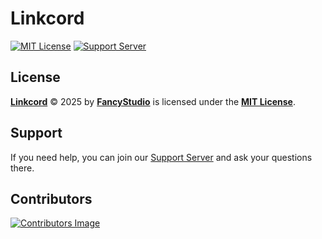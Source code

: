 # Linkcord

[![MIT License][MITLicenseShieldsBadge]][MITLicenseURL]
[![Support Server][SupportServerShieldsBadge]][SupportServerURL]

## License

**[Linkcord][LinkcordGitHubRepository]** © 2025 by **[FancyStudio][FancyStudioTeamGitHubProfile]** is licensed under the **[MIT License][MITLicenseURL]**.

## Support

If you need help, you can join our [Support Server][SupportServerURL] and ask your questions there.

## Contributors

[![Contributors Image](https://contrib.rocks/image?repo=FancyStudioTeam/Linkcord)](https://contrib.rocks/image?repo=FancyStudioTeam/Linkcord)

[FancyStudioTeamGitHubProfile]: https://github.com/FancyStudioTeam
[LinkcordGitHubRepository]: https://github.com/FancyStudioTeam/Linkcord
[MITLicenseShieldsBadge]: https://img.shields.io/badge/MIT-MIT?style=for-the-badge&colorA=2D3748&colorB=E0E3FF&label=License&logoColor=E0E3FF
[MITLicenseURL]: https://github.com/FancyStudioTeam/Linkcord/blob/main/LICENSE
[SupportServerShieldsBadge]: https://img.shields.io/badge/Support-Support?style=for-the-badge&colorA=2D3748&colorB=E0E3FF&label=License&logo=discord&logoColor=E0E3FF
[SupportServerURL]: https://discord.gg/yWjeDA6ewJ

